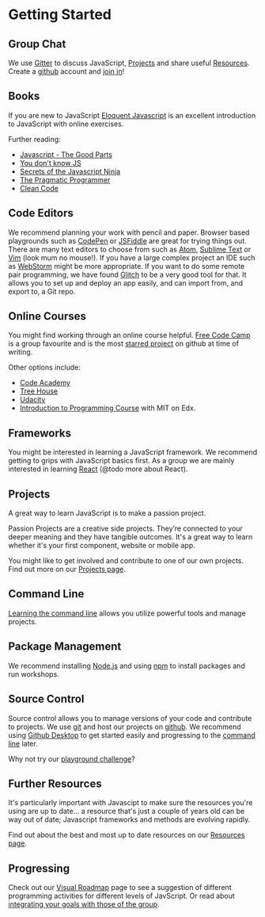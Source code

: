 # Getting Started

## Group Chat
We use [Gitter](https://gitter.im) to discuss JavaScript, [Projects](projects.html) and share useful [Resources](resources.html). Create a [github](https://github.com/) account and [join in](https://gitter.im/CodeHubOrg/discussions)!

## Books
If you are new to JavaScript [Eloquent Javascript](http://eloquentjavascript.net/) is an excellent introduction to JavaScript with online exercises.  

Further reading:
* [Javascript - The Good Parts](http://bdcampbell.net/javascript/book/javascript_the_good_parts.pdf)
* [You don't know JS](https://github.com/getify/You-Dont-Know-JS)
* [Secrets of the Javascript Ninja](https://www.manning.com/books/secrets-of-the-javascript-ninja)
* [The Pragmatic Programmer](http://www.cartipdf.net/carte/descarca-hunt-a-thomas-d-the-pragmatic-programmer-from-journeyman-to-master-pdf)
* [Clean Code](http://ricardogeek.com/docs/clean_code.pdf)

## Code Editors
We recommend planning your work with pencil and paper.  Browser based playgrounds such as [CodePen](https://codepen.io/) or [JSFiddle](https://jsfiddle.net/) are great for trying things out.  There are many text editors to choose from such as [Atom](https://atom.io/), [Sublime Text](https://www.sublimetext.com/) or [Vim](www.vim.org/) (look mum no mouse!).  If you have a large complex project an IDE such as [WebStorm](https://www.jetbrains.com/webstorm/) might be more appropriate. If you want to do some remote pair programming, we have found [Glitch](https://glitch.com/) to be a very good tool for that. It allows you to set up and deploy an app easily, and can import from, and export to, a Git repo.

## Online Courses
You might find working through an online course helpful.  [Free Code Camp](https://www.freecodecamp.com/) is a group favourite and is the most [starred project](https://github.com/search?q=stars:%3E1&s=stars&type=Repositories) on github at time of writing.

Other options include:
* [Code Academy](https://www.codecademy.com/)
* [Tree House](https://teamtreehouse.com/library/topic:javascript)
* [Udacity](https://www.udacity.com/course/javascript-basics--ud804)
* [Introduction to Programming Course](https://www.edx.org/course/introduction-computer-science-mitx-6-00-1x-9) with MIT on Edx.

## Frameworks
You might be interested in learning a JavaScript framework.  We recommend getting to grips with JavaScript basics first.  As a group we are mainly interested in learning [React](https://facebook.github.io/react/
) (@todo more about React).

## Projects
A great way to learn JavaScript is to make a passion project.  

Passion Projects are a creative side projects. They’re connected to your deeper meaning and they have tangible outcomes. It's a great way to learn whether it's your first component, website or mobile app.

You might like to get involved and contribute to one of our own projects. Find out more on our [Projects page](projects.html).

## Command Line
[Learning the command line](https://www.codecademy.com/learn/learn-the-command-line) allows you utilize powerful tools and manage projects.

## Package Management
We recommend installing [Node.js](https://nodejs.org/) and using [npm](https://www.npmjs.com/) to install packages and run workshops.

## Source Control
Source control allows you to manage versions of your code and contribute to projects.  We use [git](https://git-scm.com/) and host our projects on [github](https://github.com/CodeHubOrg).  We recommend using [Github Desktop](https://desktop.github.com/) to get started easily and progressing to the [command line](/getting-started/git) later.  

Why not try our [playground challenge](https://github.com/CodeHubOrg/git-playground)?

## Further Resources
It's particularly important with Javascipt to make sure the resources you're using are up to date... a resource that's just a couple of years old can be way out of date; Javascript frameworks and methods are evolving rapidly.

Find out about the best and most up to date resources on our [Resources page](resources.html).

## Progressing
Check out our [Visual Roadmap](/getting-started/roadmap-visual) page to see a suggestion of different programming activities for different levels of JavScript. Or read about [integrating your goals with those of the group](/getting-started/roadmap).
